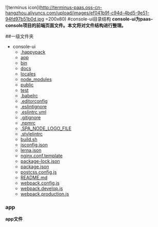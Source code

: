 
![terminus icon](http://terminus-paas.oss-cn-hangzhou.aliyuncs.com/upload/images/ef041b9f-c94d-4bd5-9e51-94fd97b51b0d.jpg =200x80) 
#console-ui目录结构
**console-ui为paas-console项目的前端页面文件。本文将对文件结构进行整理。**

##一级文件夹

- console-ui
	- [.happypack](#happypack)
	- [app](#app)
	- [bin](#bin)
	- [docs](#docs)
	- [locales](#locales)
	- [node_modules](#node_modules)
	- [public](#public)
	- [test](#test)
	- [.babelrc](#babelrc)
	- [.editorconfig](#editorconfig)
	- [.eslintignore](#eslintignore)
	- [.eslintrc.yml](#eslintrc.yml)
	- [.gitignore](#gitignore)
	- [.npmrc](#npmrc)
	- [.SPA_NODE_LOGO_FILE](#SPA_NODE_LOGO_FILE)
	- [.stylelintrc](#stylelintrc)
	- [build.sh](#build)
	- [jsconfig.json](#jsconfig)
	- [lerna.json](#lerna)
	- [nginx.conf.template](#nginx-conf-template)
	- [package-lock.json](#package-lock)
	- [package.json](#package)
	- [postcss.config.js](#postcss-config)
	- [README.md](#README)
	- [webpack.config.js](#webpack-config)
	- [webpack.develop.js](#webpack-develop)
	- [webpack.production.js](#webpack-production)
	
### <span id='app'>app</span>
**app文件**
	


